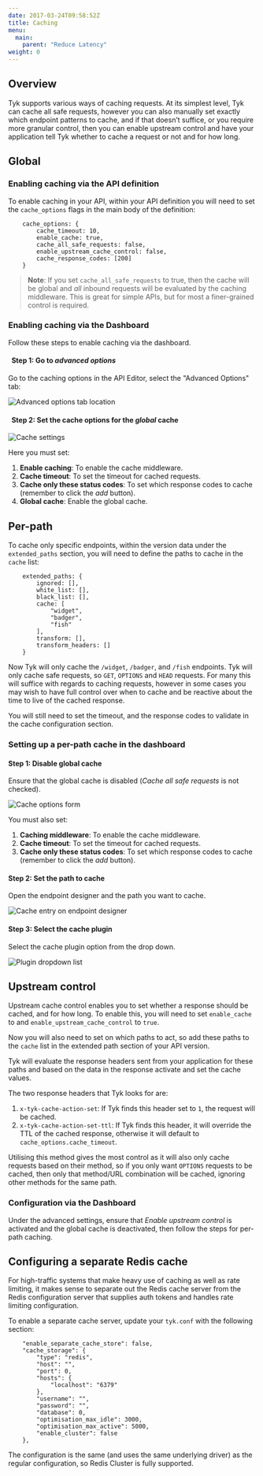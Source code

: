 ```yaml
---
date: 2017-03-24T09:58:52Z
title: Caching
menu:
  main:
    parent: "Reduce Latency"
weight: 0 
---
```


## <a name="overview"></a> Overview

Tyk supports various ways of caching requests. At its simplest level, Tyk can cache all safe requests, however you can also manually set exactly which endpoint patterns to cache, and if that doesn’t suffice, or you require more granular control, then you can enable upstream control and have your application tell Tyk whether to cache a request or not and for how long.


## <a name="global"></a> Global

### Enabling caching via the API definition

To enable caching in your API, within your API definition you will need to set the `cache_options` flags in the main body of the definition:

```{.copyWrapper}
    cache_options: {
        cache_timeout: 10,
        enable_cache: true,
        cache_all_safe_requests: false,
        enable_upstream_cache_control: false,
        cache_response_codes: [200]
    }
```

> **Note**: If you set `cache_all_safe_requests` to true, then the cache will be global and *all* inbound requests will be evaluated by the caching middleware. This is great for simple APIs, but for most a finer-grained control is required.

### Enabling caching via the Dashboard

Follow these steps to enable caching via the dashboard.

####   Step 1: Go to *advanced options*

Go to the caching options in the API Editor, select the "Advanced Options" tab:

![Advanced options tab location][1]

####   Step 2: Set the cache options for the *global* cache

![Cache settings][2]

Here you must set:

1.  **Enable caching**: To enable the cache middleware.
2.  **Cache timeout**: To set the timeout for cached requests.
3.  **Cache only these status codes**: To set which response codes to cache (remember to click the *add* button).
4.  **Global cache**: Enable the global cache.


## <a name="per-path"></a> Per-path

To cache only specific endpoints, within the version data under the `extended_paths` section, you will need to define the paths to cache in the `cache` list:

```
    extended_paths: {
        ignored: [],
        white_list: [],
        black_list: [],
        cache: [
            "widget",
            "badger",
            "fish"
        ],
        transform: [],
        transform_headers: []
    }
```

Now Tyk will only cache the `/widget`, `/badger`, and `/fish` endpoints. Tyk will only cache safe requests, so `GET`, `OPTIONS` and `HEAD` requests. For many this will suffice with regards to caching requests, however in some cases you may wish to have full control over when to cache and be reactive about the time to live of the cached response.

You will still need to set the timeout, and the response codes to validate in the cache configuration section.

### Setting up a per-path cache in the dashboard

#### Step 1: Disable global cache

Ensure that the global cache is disabled (*Cache all safe requests* is not checked).

![Cache options form][1]

You must also set:

1.  **Caching middleware**: To enable the cache middleware.
2.  **Cache timeout**: To set the timeout for cached requests.
3.  **Cache only these status codes**: To set which response codes to cache (remember to click the *add* button).

#### Step 2: Set the path to cache

Open the endpoint designer and the path you want to cache.

![Cache entry on endpoint designer][2]

#### Step 3: Select the cache plugin

Select the cache plugin option from the drop down.

![Plugin dropdown list][3]

 
## <a name="upstream-control"></a> Upstream control

Upstream cache control enables you to set whether a response should be cached, and for how long. To enable this, you will need to set `enable_cache` to and `enable_upstream_cache_control` to `true`.

Now you will also need to set on which paths to act, so add these paths to the `cache` list in the extended path section of your API version.

Tyk will evaluate the response headers sent from your application for these paths and based on the data in the response activate and set the cache values.

The two response headers that Tyk looks for are:

1.  `x-tyk-cache-action-set`: If Tyk finds this header set to `1`, the request will be cached.
2.  `x-tyk-cache-action-set-ttl`: If Tyk finds this header, it will override the TTL of the cached response, otherwise it will default to `cache_options.cache_timeout`.

Utilising this method gives the most control as it will also only cache requests based on their method, so if you only want `OPTIONS` requests to be cached, then only that method/URL combination will be cached, ignoring other methods for the same path.

### Configuration via the Dashboard

Under the advanced settings, ensure that *Enable upstream control* is activated and the global cache is deactivated, then follow the steps for per-path caching.

## <a name="separate-redis-cache"></a> Configuring a separate Redis cache

For high-traffic systems that make heavy use of caching as well as rate limiting, it makes sense to separate out the Redis cache server from the Redis configuration server that supplies auth tokens and handles rate limiting configuration.

To enable a separate cache server, update your `tyk.conf` with the following section:

```
    "enable_separate_cache_store": false,
    "cache_storage": {
        "type": "redis",
        "host": "",
        "port": 0,
        "hosts": {
            "localhost": "6379"
        },
        "username": "",
        "password": "",
        "database": 0,
        "optimisation_max_idle": 3000,
        "optimisation_max_active": 5000,
        "enable_cluster": false
    },
```

The configuration is the same (and uses the same underlying driver) as the regular configuration, so Redis Cluster is fully supported.

[1]: /docs/img/dashboard/system-management/advancedOptionsDesigner.png
[2]: /docs/img/dashboard/system-management/cacheSettings.png
[3]: /docs/img/dashboard/system-management/cacheOptions.png
[4]: /docs/img/dashboard/system-management/cachePath.png
[5]: /docs/img/dashboard/system-management/cachePlugin.png




















